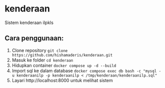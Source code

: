 # kenderaan
Sistem kenderaan ilpkls

## Cara penggunaan:
1. Clone repository
`git clone https://github.com/hishamaderis/kenderaan.git`    
2. Masuk ke folder
`cd kenderaan`
3. Hidupkan container
`docker compose up -d --build`
4. Import sql ke dalam database
`docker compose exec db bash -c "mysql -u kenderaanilp -p kenderaanilp < /tmp/kenderaan/kenderaanilp.sql"`
5. Layari http://localhost:8000 untuk melihat sistem

